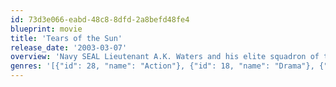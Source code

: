 ```yaml
---
id: 73d3e066-eabd-48c8-8dfd-2a8befd48fe4
blueprint: movie
title: 'Tears of the Sun'
release_date: '2003-03-07'
overview: 'Navy SEAL Lieutenant A.K. Waters and his elite squadron of tactical specialists are forced to choose between their duty and their humanity, between following orders by ignoring the conflict that surrounds them, or finding the courage to follow their conscience and protect a group of innocent refugees. When the democratic government of Nigeria collapses and the country is taken over by a ruthless military dictator, Waters, a fiercely loyal and hardened veteran is dispatched on a routine mission to retrieve a Doctors Without Borders physician.'
genres: '[{"id": 28, "name": "Action"}, {"id": 18, "name": "Drama"}, {"id": 10752, "name": "War"}]'
---
```

